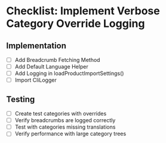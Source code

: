 # Checklist: Implement Verbose Category Override Logging

## Implementation
- [ ] Add Breadcrumb Fetching Method
- [ ] Add Default Language Helper
- [ ] Add Logging in loadProductImportSettings()
- [ ] Import CliLogger

## Testing
- [ ] Create test categories with overrides
- [ ] Verify breadcrumbs are logged correctly
- [ ] Test with categories missing translations
- [ ] Verify performance with large category trees